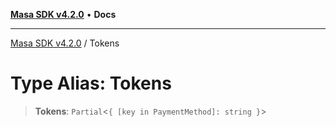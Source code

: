 [**Masa SDK v4.2.0**](../README.md) • **Docs**

***

[Masa SDK v4.2.0](../globals.md) / Tokens

# Type Alias: Tokens

> **Tokens**: `Partial`\<`{ [key in PaymentMethod]: string }`\>
